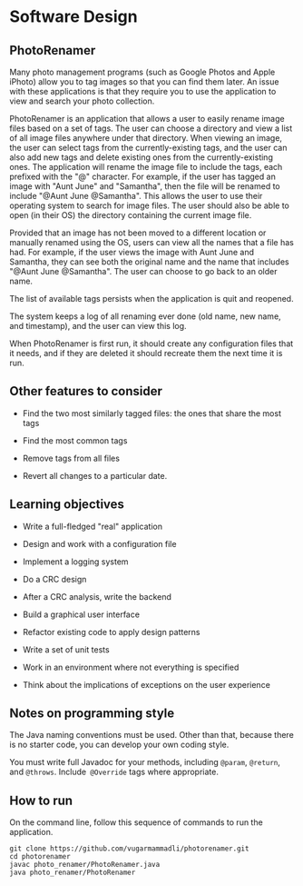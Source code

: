 # Software Design

## PhotoRenamer

Many photo management programs (such as Google Photos and Apple iPhoto) allow you to tag images so that you can find them later. An issue with these applications is that they require you to use the application to view and search your photo collection.

PhotoRenamer is an application that allows a user to easily rename image files based on a set of tags. The user can choose a directory and view a list of all image files anywhere under that directory. When viewing an image, the user can select tags from the currently-existing tags, and the user can also add new tags and delete existing ones from the currently-existing ones. The application will rename the image file to include the tags, each prefixed with the "@" character. For example, if the user has tagged an image with "Aunt June" and "Samantha", then the file will be renamed to include "@Aunt June @Samantha". This allows the user to use their operating system to search for image files. The user should also be able to open (in their OS) the directory containing the current image file.

Provided that an image has not been moved to a different location or manually renamed using the OS, users can view all the names that a file has had. For example, if the user views the image with Aunt June and Samantha, they can see both the original name and the name that includes "@Aunt June @Samantha". The user can choose to go back to an older name.

The list of available tags persists when the application is quit and reopened.

The system keeps a log of all renaming ever done (old name, new name, and timestamp), and the user can view this log.

When PhotoRenamer is first run, it should create any configuration files that it needs, and if they are deleted it should recreate them the next time it is run.

## Other features to consider

- Find the two most similarly tagged files: the ones that share the most tags

- Find the most common tags

- Remove tags from all files

- Revert all changes to a particular date.

## Learning objectives
- Write a full-fledged "real" application

- Design and work with a configuration file

- Implement a logging system

- Do a CRC design

- After a CRC analysis, write the backend

- Build a graphical user interface

- Refactor existing code to apply design patterns

- Write a set of unit tests

- Work in an environment where not everything is specified

- Think about the implications of exceptions on the user experience

## Notes on programming style

The Java naming conventions must be used. Other than that, because there is no starter code, you can develop your own coding style.

You must write full Javadoc for your methods, including `@param`, `@return`, and `@throws`. Include` @Override` tags where appropriate.

## How to run

On the command line, follow this sequence of commands to run the application.

`git clone https://github.com/vugarmammadli/photorenamer.git`  
`cd photorenamer`  
`javac photo_renamer/PhotoRenamer.java`  
`java photo_renamer/PhotoRenamer`  
